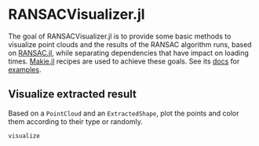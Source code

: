 # RANSACVisualizer.jl

The goal of RANSACVisualizer.jl is to provide some basic methods to visualize point clouds and the results of the RANSAC algorithm runs, based on [RANSAC.jl](https://github.com/cserteGT3/RANSAC.jl), while separating dependencies that have impact on loading times.
[Makie.jl](https://github.com/JuliaPlots/Makie.jl) recipes are used to achieve these goals.
See its [docs](https://csertegt3.github.io/RANSAC.jl/stable/) for [examples](https://csertegt3.github.io/RANSAC.jl/stable/example/).

## Visualize extracted result

Based on a `PointCloud` and an `ExtractedShape`, plot the points and color them according to their type or randomly.

```@docs
visualize
```
